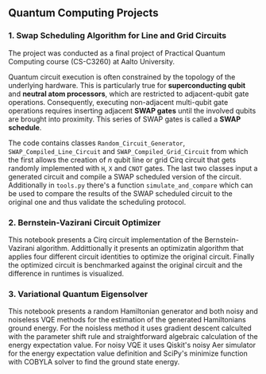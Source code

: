 ## Quantum Computing Projects

### 1. Swap Scheduling Algorithm for Line and Grid Circuits
The project was conducted as a final project of Practical Quantum Computing course (CS-C3260) at Aalto University.

Quantum circuit execution is often constrained by the topology of the underlying hardware. This is particularly true for **superconducting qubit** and **neutral atom processors**, which are restricted to adjacent-qubit gate operations. Consequently, executing non-adjacent multi-qubit gate operations requires inserting adjacent **SWAP gates** until the involved qubits are brought into proximity. This series of SWAP gates is called a **SWAP schedule**.

The code contains classes `Random_Circuit_Generator`, `SWAP_Compiled_Line_Circuit` and `SWAP_Compiled_Grid_Circuit` from which the first allows the creation of $n$ qubit line or grid Cirq circuit that gets randomly implemented with `H`, `X` and `CNOT` gates. The last two classes input a generated circuit and compile a SWAP scheduled version of the circuit. Additionally in `tools.py` there's a function `simulate_and_compare` which can be used to compare the results of the SWAP scheduled circuit to the original one and thus validate the scheduling protocol.

### 2. Bernstein-Vazirani Circuit Optimizer
This notebook presents a Cirq circuit implementation of the Bernstein-Vazirani algorithm. Addittionally it presents an optimizatin algorithm that applies four different circuit identities to optimize the original circuit. Finally the optimized circuit is benchmarked against the original circuit and the difference in runtimes is visualized.

### 3. Variational Quantum Eigensolver
This notebook presents a random Hamiltonian generator and both noisy and noiseless VQE methods for the estimation of the generated Hamiltonians ground energy. For the noisless method it uses gradient descent calculted with the parameter shift rule and straightforward algebraic calculation of the energy expectation value. For noisy VQE it uses Qiskit's noisy Aer simulator for the energy expectation value definition and SciPy's minimize function with COBYLA solver to find the ground state energy.

